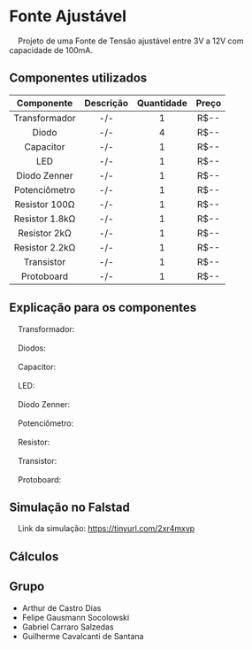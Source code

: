 # Fonte Ajustável
&nbsp;&nbsp;&nbsp;&nbsp;Projeto de uma Fonte de Tensão ajustável entre 3V a 12V com capacidade de 100mA.
## Componentes utilizados
| Componente | Descrição | Quantidade | Preço |
| :-: | :-: | :-: | :-: |
| Transformador | -/- | 1 | R$-- |
| Diodo         | -/- | 4 | R$-- |
| Capacitor     | -/- | 1 | R$-- |
| LED           | -/- | 1 | R$-- |
| Diodo Zenner  | -/- | 1 | R$-- |
| Potenciômetro | -/- | 1 | R$-- |
| Resistor 100Ω | -/- | 1 | R$-- |
| Resistor 1.8kΩ| -/- | 1 | R$-- |
| Resistor 2kΩ  | -/- | 1 | R$-- |
| Resistor 2.2kΩ| -/- | 1 | R$-- |
| Transistor    | -/- | 1 | R$-- |
| Protoboard    | -/- | 1 | R$-- |
## Explicação para os componentes
&nbsp;&nbsp;&nbsp;&nbsp;Transformador:<br><br>
&nbsp;&nbsp;&nbsp;&nbsp;Diodos:<br><br>
&nbsp;&nbsp;&nbsp;&nbsp;Capacitor:<br><br>
&nbsp;&nbsp;&nbsp;&nbsp;LED:<br><br>
&nbsp;&nbsp;&nbsp;&nbsp;Diodo Zenner:<br><br>
&nbsp;&nbsp;&nbsp;&nbsp;Potenciômetro:<br><br>
&nbsp;&nbsp;&nbsp;&nbsp;Resistor:<br><br>
&nbsp;&nbsp;&nbsp;&nbsp;Transistor:<br><br>
&nbsp;&nbsp;&nbsp;&nbsp;Protoboard:
## Simulação no Falstad
&nbsp;&nbsp;&nbsp;&nbsp;Link da simulação: https://tinyurl.com/2xr4mxyp
## Cálculos
## Grupo
+ Arthur de Castro Dias
+ Felipe Gausmann Socolowski
+ Gabriel Carraro Salzedas
+ Guilherme Cavalcanti de Santana
